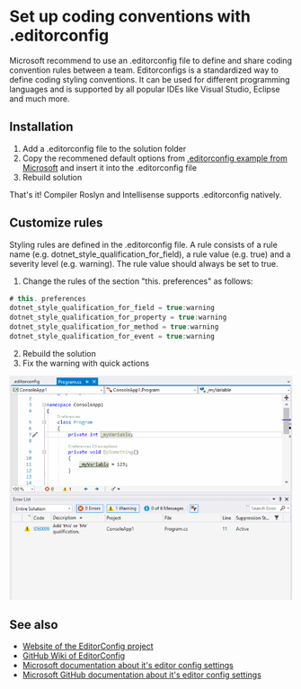 # Set up coding conventions with .editorconfig

Microsoft recommend to use an .editorconfig file to define and share coding convention rules between a team.
Editorconfigs is a standardized way to define coding styling conventions. It can be used for different programming languages and is supported by all popular IDEs like Visual Studio, Eclipse and much more.

## Installation

1. Add a .editorconfig file to the solution folder
2. Copy the recommened default options from [.editorconfig example from Microsoft](https://github.com/MicrosoftDocs/visualstudio-docs/blob/master/docs/ide/editorconfig-code-style-settings-reference.md) and insert it into the .editorconfig file
3. Rebuild solution

That's it! Compiler Roslyn and Intellisense supports .editorconfig natively.

## Customize rules

Styling rules are defined in the .editorconfig file. 
A rule consists of a rule name (e.g. dotnet_style_qualification_for_field), a rule value (e.g. true) and a severity level (e.g. warning).
The rule value should always be set to true.

1. Change the rules of the section "this. preferences" as follows:

```csharp
# this. preferences
dotnet_style_qualification_for_field = true:warning
dotnet_style_qualification_for_property = true:warning
dotnet_style_qualification_for_method = true:warning
dotnet_style_qualification_for_event = true:warning
```

2. Rebuild the solution
3. Fix the warning with quick actions


![Live Demo](./assets/editorconfig-livedemo.gif "Live Demo")

## See also

* [Website of the EditorConfig project](https://editorconfig.org/)
* [GitHub Wiki of EditorConfig](https://github.com/editorconfig/editorconfig/wiki/EditorConfig-Properties)
* [Microsoft documentation about it's editor config settings](https://github.com/MicrosoftDocs/visualstudio-docs/blob/master/docs/ide/editorconfig-code-style-settings-reference.md)
* [Microsoft GitHub documentation about it's editor config settings](https://docs.microsoft.com/en-us/visualstudio/ide/editorconfig-code-style-settings-reference)

